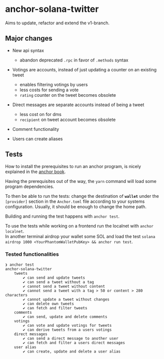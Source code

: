 # anchor-solana-twitter

Aims to update, refactor and extend the v1-branch.

## Major changes

-  New api syntax

   -  abandon deprecated `.rpc` in favor of `.methods` syntax

-  Votings are accounts, instead of just updating a counter on an existing tweet

   -  enables filtering votings by users
   -  less costs for sending a vote
   -  `rating` counter on the tweet becomes obsolete

-  Direct messages are separate accounts instead of being a tweet

   -  less cost on for dms
   -  `recipient` on tweet account becomes obsolete

-  Comment functionality

-  Users can create aliases

## Tests

How to install the prerequisites to run an anchor program, is nicely explained in the [anchor book][1].

Having the prerequisites out of the way, the `yarn` command will load some program dependencies.

To then be able to run the tests: change the destination of **`wallet`** under the `[provider]` section in the `Anchor.toml` file according to your systems configuration. 
Usually, it should be enough to change the home path.

Building and running the test happens with `anchor test`.

To use the tests while working on a frontend run the localnet with `anchor localnet`.<br>
In another terminal airdrop your wallet some SOL and load the test `solana airdrop 1000 <YourPhantomWalletPubKey> && anchor run test`.

### Tested functionalities

```
❯ anchor test                                                                                              
anchor-solana-twitter
	tweets
		✔ can send and update tweets
		✔ can send a tweet without a tag
		✔ cannot send a tweet without content
		✔ cannot send a tweet with a tag > 50 or content > 280 characters
		✔ cannot update a tweet without changes
		✔ can delete own tweets
		✔ can fetch and filter tweets
	comments
		✔ can send, update and delete comments
	votings
		✔ can vote and update votings for tweets
		✔ can derive tweets from a users votings
	direct messages
		✔ can send a direct message to another user
		✔ can fetch and filter a users direct messages
	user alias
		✔ can create, update and delete a user alias
```

[1]: https://book.anchor-lang.com/getting_started/installation.html

